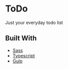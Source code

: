 # ToDo
Just your everyday todo list  

## Built With  
* [Sass](https://sass-lang.com/)   
* [Typescript](https://www.typescriptlang.org/)  
* [Gulp](https://gulpjs.com/)  
